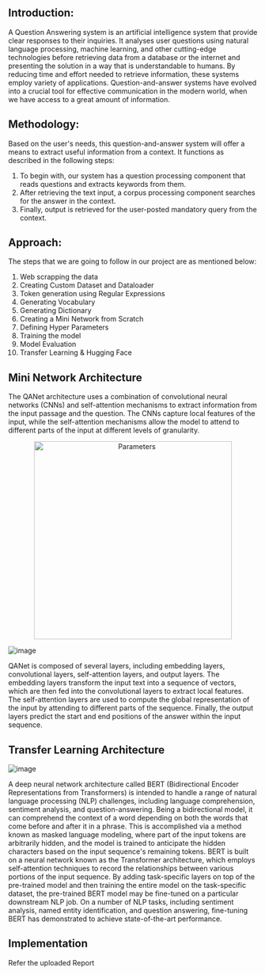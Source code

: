 ## Introduction:

A Question Answering system is an artificial intelligence system that provide clear responses to their
inquiries. It analyses user questions using natural language processing, machine learning, and other
cutting-edge technologies before retrieving data from a database or the internet and presenting the
solution in a way that is understandable to humans. By reducing time and effort needed to retrieve
information, these systems employ variety of applications. Question-and-answer systems have evolved
into a crucial tool for effective communication in the modern world, when we have access to a great
amount of information.

## Methodology:
Based on the user's needs, this question-and-answer system will offer a means to extract useful
information from a context. It functions as described in the following steps:
1. To begin with, our system has a question processing component that reads questions and extracts
keywords from them.
2. After retrieving the text input, a corpus processing component searches for the answer in the context.
3. Finally, output is retrieved for the user-posted mandatory query from the context.

## Approach:
The steps that we are going to follow in our project are as mentioned below:
1. Web scrapping the data
2. Creating Custom Dataset and Dataloader
3. Token generation using Regular Expressions
4. Generating Vocabulary
5. Generating Dictionary
6. Creating a Mini Network from Scratch
7. Defining Hyper Parameters
8. Training the model
9. Model Evaluation
10. Transfer Learning & Hugging Face

## Mini Network Architecture
 
The QANet architecture uses a combination of convolutional neural networks (CNNs) and self-attention mechanisms to extract information from the input passage and the question. The CNNs capture local features of the input, while the self-attention mechanisms allow the model to attend to different parts of the input at different levels of granularity.

<p align="center">
<img src="https://github.com/cbass250894/Conversational-Q-A-ChatBot/assets/104287899/3e43cedf-ad91-46f3-a7ec-8839d56604cf" alt="Parameters" width="400" height="400" align="center" />
</p>

![image](https://github.com/cbass250894/Conversational-Q-A-ChatBot/assets/104287899/3e43cedf-ad91-46f3-a7ec-8839d56604cf)

QANet is composed of several layers, including embedding layers, convolutional layers, self-attention layers, and output layers. The embedding layers transform the input text into a sequence of vectors, which are then fed into the convolutional layers to extract local features. The self-attention layers are used to compute the global representation of the input by attending to different parts of the sequence. Finally, the output layers predict the start and end positions of the answer within the input sequence.

## Transfer Learning Architecture
 
![image](https://github.com/cbass250894/Conversational-Q-A-ChatBot/assets/104287899/92fdfa64-ca0c-4875-8f92-c30b23e789ee)

A deep neural network architecture called BERT (Bidirectional Encoder Representations from Transformers) is intended to handle a range of natural language processing (NLP) challenges, including language comprehension, sentiment analysis, and question-answering. Being a bidirectional model, it can comprehend the context of a word depending on both the words that come before and after it in a phrase. This is accomplished via a method known as masked language modeling, where part of the input tokens are arbitrarily hidden, and the model is trained to anticipate the hidden characters based on the input sequence's remaining tokens.
BERT is built on a neural network known as the Transformer architecture, which employs self-attention techniques to record the relationships between various portions of the input sequence. By adding task-specific layers on top of the pre-trained model and then training the entire model on the task-specific dataset, the pre-trained BERT model may be fine-tuned on a particular downstream NLP job. On a number of NLP tasks, including sentiment analysis, named entity identification, and question answering, fine-tuning BERT has demonstrated to achieve state-of-the-art performance.

## Implementation
Refer the uploaded Report

